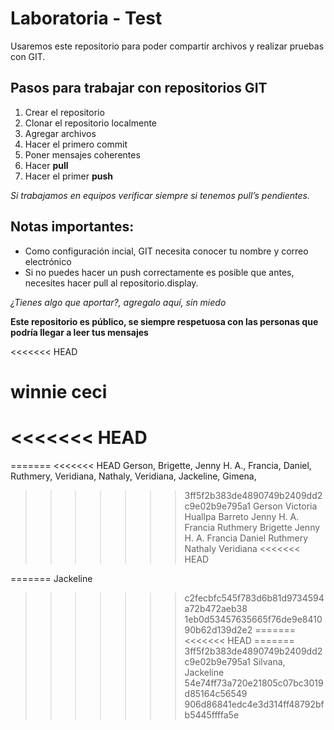 # Laboratoria - Test

Usaremos este repositorio para poder compartir archivos y realizar pruebas con GIT.

## Pasos para trabajar con repositorios GIT

1. Crear el repositorio
2. Clonar el repositorio localmente
3. Agregar archivos
4. Hacer el primero commit
5. Poner mensajes coherentes
6. Hacer **pull**
7. Hacer el primer **push**

*Si trabajamos en equipos verificar siempre si tenemos pull’s pendientes.*

## Notas importantes:

- Como configuración incial, GIT necesita conocer tu nombre y correo electrónico
- Si no puedes hacer un push correctamente es posible que antes, necesites hacer pull al repositorio.display.

*¿Tienes algo que aportar?, agregalo aquí, sin miedo*


**Este repositorio es público, se siempre respetuosa con las personas que podría llegar a leer tus mensajes**



<<<<<<< HEAD


winnie 
 ceci
=======
<<<<<<< HEAD
=======
=======
<<<<<<< HEAD
Gerson,
Brigette,
Jenny H. A.,
Francia,
Daniel,
Ruthmery,
Veridiana,
Nathaly,
Veridiana,
Jackeline,
Gimena,
>>>>>>> 3ff5f2b383de4890749b2409dd2c9e02b9e795a1
Gerson
Victoria Huallpa Barreto
Jenny H. A.
Francia
Ruthmery
Brigette
Jenny H. A.
Francia
Daniel
Ruthmery
Nathaly
Veridiana
<<<<<<< HEAD




=======
Jackeline
>>>>>>> c2fecbfc545f783d6b81d9734594a72b472aeb38
>>>>>>> 1eb0d53457635665f76de9e841090b62d139d2e2
=======
<<<<<<< HEAD
=======
>>>>>>> 3ff5f2b383de4890749b2409dd2c9e02b9e795a1
Silvana,
Jackeline
>>>>>>> 54e74ff73a720e21805c07bc3019d85164c56549
>>>>>>> 906d86841edc4e3d314ff48792bfb5445ffffa5e
